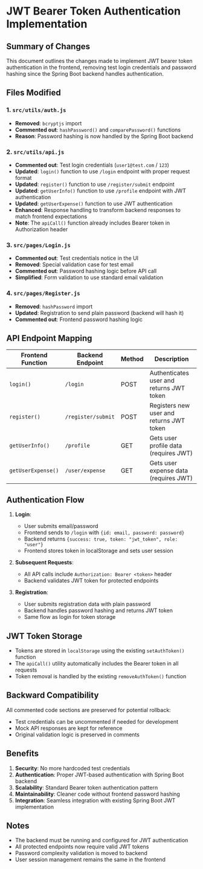 # JWT Bearer Token Authentication Implementation

## Summary of Changes

This document outlines the changes made to implement JWT bearer token authentication in the frontend, removing test login credentials and password hashing since the Spring Boot backend handles authentication.

## Files Modified

### 1. `src/utils/auth.js`
- **Removed**: `bcryptjs` import
- **Commented out**: `hashPassword()` and `comparePassword()` functions
- **Reason**: Password hashing is now handled by the Spring Boot backend

### 2. `src/utils/api.js`
- **Commented out**: Test login credentials (`user1@test.com` / `123`)
- **Updated**: `login()` function to use `/login` endpoint with proper request format
- **Updated**: `register()` function to use `/register/submit` endpoint
- **Updated**: `getUserInfo()` function to use `/profile` endpoint with JWT authentication
- **Updated**: `getUserExpense()` function to use JWT authentication
- **Enhanced**: Response handling to transform backend responses to match frontend expectations
- **Note**: The `apiCall()` function already includes Bearer token in Authorization header

### 3. `src/pages/Login.js`
- **Commented out**: Test credentials notice in the UI
- **Removed**: Special validation case for test email
- **Commented out**: Password hashing logic before API call
- **Simplified**: Form validation to use standard email validation

### 4. `src/pages/Register.js`
- **Removed**: `hashPassword` import
- **Updated**: Registration to send plain password (backend will hash it)
- **Commented out**: Frontend password hashing logic

## API Endpoint Mapping

| Frontend Function | Backend Endpoint | Method | Description |
|------------------|------------------|---------|-------------|
| `login()` | `/login` | POST | Authenticates user and returns JWT token |
| `register()` | `/register/submit` | POST | Registers new user and returns JWT token |
| `getUserInfo()` | `/profile` | GET | Gets user profile data (requires JWT) |
| `getUserExpense()` | `/user/expense` | GET | Gets user expense data (requires JWT) |

## Authentication Flow

1. **Login**: 
   - User submits email/password
   - Frontend sends to `/login` with `{id: email, password: password}`
   - Backend returns `{success: true, token: "jwt_token", role: "user"}`
   - Frontend stores token in localStorage and sets user session

2. **Subsequent Requests**:
   - All API calls include `Authorization: Bearer <token>` header
   - Backend validates JWT token for protected endpoints

3. **Registration**:
   - User submits registration data with plain password
   - Backend handles password hashing and returns JWT token
   - Same flow as login for token storage

## JWT Token Storage

- Tokens are stored in `localStorage` using the existing `setAuthToken()` function
- The `apiCall()` utility automatically includes the Bearer token in all requests
- Token removal is handled by the existing `removeAuthToken()` function

## Backward Compatibility

All commented code sections are preserved for potential rollback:
- Test credentials can be uncommented if needed for development
- Mock API responses are kept for reference
- Original validation logic is preserved in comments

## Benefits

1. **Security**: No more hardcoded test credentials
2. **Authentication**: Proper JWT-based authentication with Spring Boot backend
3. **Scalability**: Standard Bearer token authentication pattern
4. **Maintainability**: Cleaner code without frontend password hashing
5. **Integration**: Seamless integration with existing Spring Boot JWT implementation

## Notes

- The backend must be running and configured for JWT authentication
- All protected endpoints now require valid JWT tokens
- Password complexity validation is moved to backend
- User session management remains the same in the frontend
